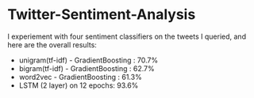 # Twitter-Sentiment-Analysis

I experiement with four sentiment classifiers on the tweets I queried, and here are the overall results:

- unigram(tf-idf) - GradientBoosting : 70.7%
- bigram(tf-idf) - GradientBoosting : 62.7%
- word2vec - GradientBoosting : 61.3%
- LSTM (2 layer) on 12 epochs: 93.6%



